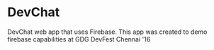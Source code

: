 # DevChat

DevChat web app that uses Firebase. This app was created to demo firebase capabilities at GDG DevFest Chennai '16

